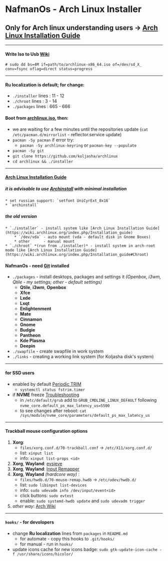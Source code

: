 # NafmanOs - Arch Linux Installer

## Only for Arch linux understanding users -> [Arch Linux Installation Guide](https://wiki.archlinux.org/index.php/Installation_guide)

***
#### Write Iso to Usb [Wiki](https://wiki.archlinux.org/title/USB_flash_installation_medium#Using_basic_command_line_utilities)
```
# sudo dd bs=4M if=path/to/archlinux-x86_64.iso of=/dev/sd_X_ conv=fsync oflag=direct status=progress
```

***
#### Ru localization is default; for change:
* `./installer` lines : 11 - 12
* `./chroot`    lines : 3 - 14
* `./packages`  lines : 665 - 666

#### Boot from [archlinux.iso](https://archlinux.org/download/), then:
* we are waiting for a few minutes until the repositories update (`cat /etc/pacman.d/mirrorlist` - reflector.service update)
* `pacman -Sy pacman` if error try:
    * `pacman -Sy archlinux-keyring` or `pacman-key --populate`
* `pacman -Sy git`
* `git clone https://github.com/koljasha/archlinux`
* `cd archlinux && ./installer`

***
#### [Arch Linux Installation Guide](https://wiki.archlinux.org/index.php/Installation_guide)
##### it is advisable to use [Archinstall](https://wiki.archlinux.org/title/Archinstall) with *minimal* installation
    * set russian support: `setfont UniCyrExt_8x16`
    * `archinstall`
##### the old version
    * `./installer` - install system like [Arch Linux Installation Guide](https://wiki.archlinux.org/index.php/Installation_guide)
        * `/dev/vda` - auto mount (vda - default disk in Gnome Boxes)
        * other      - manual mount
    * `./chroot` *(run from ./installer)* - install system in arch-root mode like [Arch Linux Installation Guide](https://wiki.archlinux.org/index.php/Installation_guide#Chroot)
#### NafmanOs - need [Git](https://wiki.archlinux.org/title/Git) installed
* `./packages` - install desktops, packages and settings it *(Openbox, i3wm, Qtile - my settings; other - default settings)*
    * **Qtile**, **i3wm**, **Openbox**
    * **Xfce**
    * **Lxde**
    * **Lxqt**
    * **Enlightenment**
    * **Mate**
    * **Cinnamon**
    * **Gnome**
    * **Budgie**
    * **Pantheon**
    * **Kde Plasma**
    * **Deepin**
* `./swapfile` - create swapfile in work system
* `./links` - creating a working link system (for Koljasha disk's system)

***
#### for SSD users
* enabled by default [Periodic TRIM](https://wiki.archlinux.org/title/Solid_state_drive#Periodic_TRIM)
    * `systemctl status fstrim.timer`
* if **NVME** freeze [Troubleshooting](https://wiki.archlinux.org/title/Solid_state_drive/NVMe#Troubleshooting)
    * in `/etc/default/grub` add to `GRUB_CMDLINE_LINUX_DEFAULT` following `nvme_core.default_ps_max_latency_us=5500`
    * to see changes after reboot: `cat /sys/module/nvme_core/parameters/default_ps_max_latency_us`
***

#### Trackball mouse configuration options
1. **Xorg**:
    * `files/xorg.conf.d/70-trackball.conf` -> `/etc/X11/xorg.conf.d/`
    * list: `xinput list`
    * info: `xinput list-props <id>`
2. **Xorg**, **Wayland**: [evsieve](https://github.com/KarsMulder/evsieve)
3. **Xorg**, **Wayland**: [Input Remapper](https://github.com/sezanzeb/input-remapper/)
4. **Xorg**, **Wayland** *(hardcore way)* :
    * `files/hwdb.d/70-mouse-remap.hwdb` -> `/etc/udev/hwdb.d/`
    * list: `sudo libinput list-devices`
    * info: `sudo udevadm info /dev/input/event<id>`
    * click buttons: `sudo evtest`
    * enable: `sudo systemd-hwdb update` and `sudo udevadm trigger`
5. *other way*: [Arch Wiki](https://wiki.archlinux.org/title/Input_remap_utilities)
***

#### `hooks/` - for devolopers

* change **Ru localization** lines from `packages` in `README.md`
    * for automate - copy this hooks to `.git/hooks/`
    * for manual - run in `hooks/`
* update icons cache for new icons badge: `sudo gtk-update-icon-cache -f /usr/share/icons/hicolor/`

